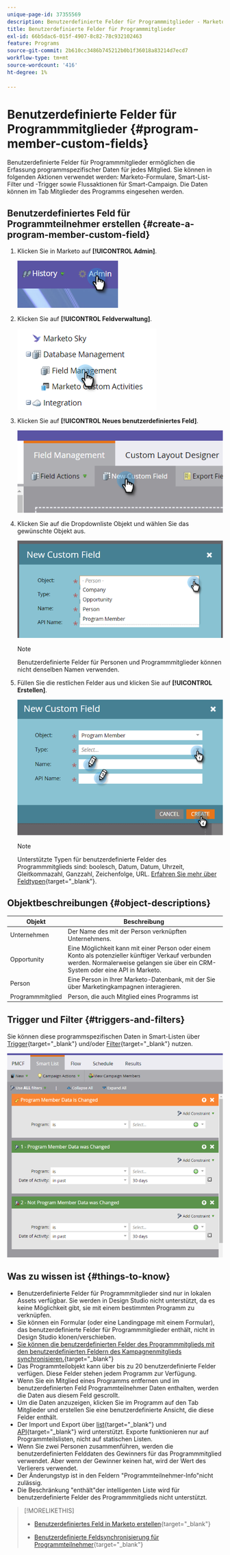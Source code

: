 ```yaml
---
unique-page-id: 37355569
description: Benutzerdefinierte Felder für Programmmitglieder - Marketo-Dokumente - Produktdokumentation
title: Benutzerdefinierte Felder für Programmmitglieder
exl-id: 66b5dac6-015f-4907-8c82-78c932102463
feature: Programs
source-git-commit: 2b610cc3486b745212b0b1f36018a83214d7ecd7
workflow-type: tm+mt
source-wordcount: '416'
ht-degree: 1%

---
```


# Benutzerdefinierte Felder für Programmmitglieder {#program-member-custom-fields}

Benutzerdefinierte Felder für Programmmitglieder ermöglichen die Erfassung programmspezifischer Daten für jedes Mitglied. Sie können in folgenden Aktionen verwendet werden: Marketo-Formulare, Smart-List-Filter und -Trigger sowie Flussaktionen für Smart-Campaign. Die Daten können im Tab Mitglieder des Programms eingesehen werden.

## Benutzerdefiniertes Feld für Programmteilnehmer erstellen {#create-a-program-member-custom-field}

1. Klicken Sie in Marketo auf **[!UICONTROL Admin]**.

   ![](assets/one.png)

1. Klicken Sie auf **[!UICONTROL Feldverwaltung]**.

   ![](assets/two.png)

1. Klicken Sie auf **[!UICONTROL Neues benutzerdefiniertes Feld]**.

   ![](assets/three.png)

1. Klicken Sie auf die Dropdownliste Objekt und wählen Sie das gewünschte Objekt aus.

   ![](assets/four.png)

   >[!NOTE]
   >
   >Benutzerdefinierte Felder für Personen und Programmmitglieder können nicht denselben Namen verwenden.

1. Füllen Sie die restlichen Felder aus und klicken Sie auf **[!UICONTROL Erstellen]**.

   ![](assets/five.png)

   >[!NOTE]
   >
   >Unterstützte Typen für benutzerdefinierte Felder des Programmmitglieds sind: boolesch, Datum, Datum, Uhrzeit, Gleitkommazahl, Ganzzahl, Zeichenfolge, URL. [Erfahren Sie mehr über Feldtypen](/help/marketo/product-docs/administration/field-management/custom-field-type-glossary.md){target="_blank"}.

## Objektbeschreibungen {#object-descriptions}

| Objekt | Beschreibung |
|---|---|
| Unternehmen | Der Name des mit der Person verknüpften Unternehmens. |
| Opportunity | Eine Möglichkeit kann mit einer Person oder einem Konto als potenzieller künftiger Verkauf verbunden werden. Normalerweise gelangen sie über ein CRM-System oder eine API in Marketo. |
| Person | Eine Person in Ihrer Marketo-Datenbank, mit der Sie über Marketingkampagnen interagieren. |
| Programmmitglied | Person, die auch Mitglied eines Programms ist |

## Trigger und Filter {#triggers-and-filters}

Sie können diese programmspezifischen Daten in Smart-Listen über [Trigger](/help/marketo/product-docs/core-marketo-concepts/smart-campaigns/creating-a-smart-campaign/define-smart-list-for-smart-campaign-trigger.md){target="_blank"} und/oder [Filter](/help/marketo/product-docs/core-marketo-concepts/smart-lists-and-static-lists/creating-a-smart-list/find-and-add-filters-to-a-smart-list.md){target="_blank"} nutzen.

![](assets/six.png)

## Was zu wissen ist {#things-to-know}

* Benutzerdefinierte Felder für Programmmitglieder sind nur in lokalen Assets verfügbar. Sie werden in Design Studio nicht unterstützt, da es keine Möglichkeit gibt, sie mit einem bestimmten Programm zu verknüpfen.
* Sie können ein Formular (oder eine Landingpage mit einem Formular), das benutzerdefinierte Felder für Programmmitglieder enthält, nicht in Design Studio klonen/verschieben.
* [Sie können die benutzerdefinierten Felder des Programmmitglieds mit den benutzerdefinierten Feldern des Kampagnenmitglieds synchronisieren.](/help/marketo/product-docs/core-marketo-concepts/programs/working-with-programs/program-member-custom-field-sync.md){target="_blank"}
* Das Programmteilobjekt kann über bis zu 20 benutzerdefinierte Felder verfügen. Diese Felder stehen jedem Programm zur Verfügung.
* Wenn Sie ein Mitglied eines Programms entfernen und im benutzerdefinierten Feld Programmteilnehmer Daten enthalten, werden die Daten aus diesem Feld gescrollt.
* Um die Daten anzuzeigen, klicken Sie im Programm auf den Tab Mitglieder und erstellen Sie eine benutzerdefinierte Ansicht, die diese Felder enthält.
* Der Import und Export über [list](/help/marketo/getting-started/quick-wins/import-a-list-of-people.md){target="_blank"} und [API](https://experienceleague.adobe.com/en/docs/marketo-developer/marketo/home){target="_blank"} wird unterstützt. Exporte funktionieren nur auf Programmteilslisten, nicht auf statischen Listen.
* Wenn Sie zwei Personen zusammenführen, werden die benutzerdefinierten Felddaten des Gewinners für das Programmmitglied verwendet. Aber wenn der Gewinner keinen hat, wird der Wert des Verlierers verwendet.
* Der Änderungstyp ist in den Feldern &quot;Programmteilnehmer-Info&quot;nicht zulässig.
* Die Beschränkung &quot;enthält&quot;der intelligenten Liste wird für benutzerdefinierte Felder des Programmmitglieds nicht unterstützt.

>[!MORELIKETHIS]
>
>* [Benutzerdefiniertes Feld in Marketo erstellen](/help/marketo/product-docs/administration/field-management/create-a-custom-field-in-marketo.md){target="_blank"}
>
>* [Benutzerdefinierte Feldsynchronisierung für Programmteilnehmer](/help/marketo/product-docs/core-marketo-concepts/programs/working-with-programs/program-member-custom-field-sync.md){target="_blank"}
